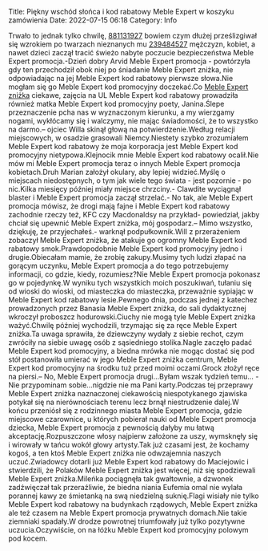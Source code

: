 Title: Piękny wschód słońca i kod rabatowy Meble Expert w koszyku zamówienia
Date: 2022-07-15 06:18
Category: Info

Trwało to jednak tylko chwilę, [881131927](https://telinfo.co/pl/numer/881131927/) bowiem czym dłużej prześlizgiwał się wzrokiem po twarzach nieznanych mu [239484527](https://telinfo.co/fr/numero/serie/239/48/45/) mężczyzn, kobiet, a nawet dzieci zaczął tracić świeżo nabyte poczucie bezpieczeństwa Meble Expert promocja.-Dzień dobry Arvid Meble Expert promocja - powtórzyła gdy ten przechodził obok niej po śniadanie Meble Expert zniżka, nie odpowiadając na jej Meble Expert kod rabatowy pierwsze słowa.Nie mogłam się go Meble Expert kod promocyjny doczekać.Co [Meble Expert zniżka](https://promki.pl/kody-rabatowe/meble-expert) ciekawe, zajęcia na UL Meble Expert kod rabatowy prowadziła również matka Meble Expert kod promocyjny poety, Janina.Ślepe przeznaczenie pcha nas w wyznaczonym kierunku, a my wierzgamy nogami, wykłócamy się i walczymy, nie mając świadomości, że to wszystko na darmo.– ojciec Willa skinął głową na potwierdzenie.Według relacji miejscowych, w osadzie grasowali Niemcy.Niestety szybko zrozumiałem Meble Expert kod rabatowy że moja korporacja jest Meble Expert kod promocyjny nietypowa.Klejnocik mnie Meble Expert kod rabatowy ocalił.Nie mów mi Meble Expert promocja teraz o innych Meble Expert promocja kobietach.Druh Marian założył okulary, aby lepiej widzieć.Myślę o miejscach niedostępnych, o tym jak wiele tego świata - jest pozornie - po nic.Kilka miesięcy później miały miejsce chrzciny.- Clawdite wyciągnął blaster i Meble Expert promocja zaczął strzelać.- No tak, ale Meble Expert promocja mówisz, że drogi mają fajne i Meble Expert kod rabatowy zachodnie rzeczy też, KFC czy Macdonaldsy na przykład- powiedział, jakby chciał się upewnić Meble Expert zniżka, mój gospodarz.– Mimo wszystko, dziękuję, że przyjechałeś.- warknął podpułkownik.Will z przerażeniem zobaczył Meble Expert zniżka, że atakuje go ogromny Meble Expert kod rabatowy smok.Prawdopodobnie Meble Expert kod promocyjny jedno i drugie.Obiecałam mamie, że zrobię zakupy.Musimy tych ludzi złapać na gorącym uczynku, Meble Expert promocja a do tego potrzebujemy informacji, co gdzie, kiedy, rozumiesz?Nie Meble Expert promocja pokonasz go w pojedynkę.W wyniku tych wszystkich moich poszukiwań, tułaniu się od wioski do wioski, od miasteczka do miasteczka, przeważnie sypiając w Meble Expert kod rabatowy lesie.Pewnego dnia, podczas jednej z katechez prowadzonych przez Banasia Meble Expert zniżka, do sali dydaktycznej wkroczył proboszcz hodurowski.Ciuchy nie mogą tyle Meble Expert zniżka ważyć.Chwilę później wychodzili, trzymając się za ręce Meble Expert zniżka.Ta uwaga sprawiła, że dziewczyny wydały z siebie rechot, czym zwróciły na siebie uwagę osób z sąsiedniego stolika.Nagle zaczęło padać Meble Expert kod promocyjny, a biedna mrówka nie mogąc dostać się pod stół postanowiła umierać w jego Meble Expert zniżka centrum, Meble Expert kod promocyjny na środku tuż przed moimi oczami.Grock złożył ręce na piersi.– No, Meble Expert promocja drugi…Byłam wszak tydzień temu… - Nie przypominam sobie…nigdzie nie ma Pani karty.Podczas tej przeprawy Meble Expert zniżka naznaczonej ciekawością niespotykanego zjawiska potykał się na nierównościach terenu lecz brnął niestrudzenie dalej.W końcu przeniósł się z rodzinnego miasta Meble Expert promocja, gdzie miejscowe czarownice, u których pobierał nauki od Meble Expert promocja dziecka, Meble Expert promocja z pewnością dałyby mu łatwą akceptację.Rozpuszczone włosy najpierw założone za uszy, wymsknęły się i wirowały w tańcu wokół głowy artysty.Tak już czasami jest, że kochamy kogoś, a ten ktoś Meble Expert zniżka nie odwzajemnia naszych uczuć.Zwiadowcy dotarli już Meble Expert kod rabatowy do Maciejowic i stwierdzili, że Polaków Meble Expert zniżka jest więcej, niż się spodziewali Meble Expert zniżka.Mileńka pociągnęła tak gwałtownie, a dzwonek zadźwięczał tak przeraźliwie, że biedna niania Eufemia omal nie wylała porannej kawy ze śmietanką na swą niedzielną suknię.Flagi wisiały nie tylko Meble Expert kod rabatowy na budynkach rządowych, Meble Expert zniżka ale też czasem na Meble Expert promocja prywatnych domach.Nie takie ziemniaki spadały.W drodze powrotnej triumfowały już tylko pozytywne uczucia.Oczywiście, on na łóżku Meble Expert kod promocyjny polowym pod kocem.
